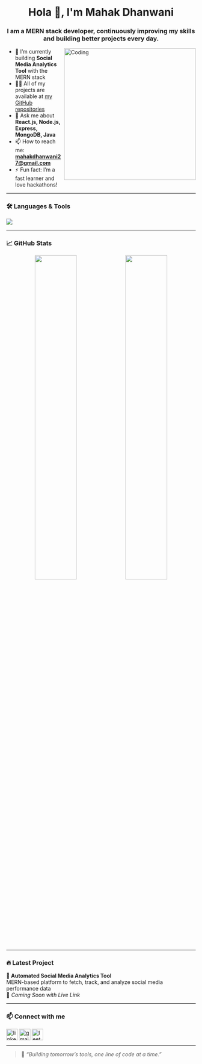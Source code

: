 <h1 align="center">Hola 👋, I'm Mahak Dhanwani</h1>
<h3 align="center">I am a MERN stack developer, continuously improving my skills and building better projects every day.</h3>

<img align="right" alt="Coding" width="350" src="https://cdn.dribbble.com/users/1059583/screenshots/4171367/coding-freak.gif">

- 🌱 I’m currently building **Social Media Analytics Tool** with the MERN stack  
- 👨‍💻 All of my projects are available at [my GitHub repositories](https://github.com/mahakdhanwani27)
- 💬 Ask me about **React.js, Node.js, Express, MongoDB, Java**
- 📫 How to reach me: **mahakdhanwani27@gmail.com**
- ⚡ Fun fact: I’m a fast learner and love hackathons!

---

### 🛠️ Languages & Tools
<p align="left">
  <img src="https://skillicons.dev/icons?i=html,css,js,ts,react,nodejs,express,mongodb,java,cpp,git" />
</p>

---

### 📈 GitHub Stats
<p align="center">
  <img width="47%" src="https://github-readme-stats.vercel.app/api?username=mahakdhanwani27&show_icons=true&theme=radical" />
  <img width="47%" src="https://github-readme-streak-stats.herokuapp.com/?user=mahakdhanwani27&theme=radical" />
</p>

---

### 🔥 Latest Project
**🔧 Automated Social Media Analytics Tool**  
MERN-based platform to fetch, track, and analyze social media performance data  
🚀 _Coming Soon with Live Link_

---

### 📫 Connect with me
<p align="left">
  <a href="https://www.linkedin.com/in/mahak-dhanwani-90b62a2a6/" target="blank"><img align="center" src="https://cdn.jsdelivr.net/gh/devicons/devicon/icons/linkedin/linkedin-original.svg" alt="linkedin" height="30" width="30" /></a>
  <a href="mailto:mahakdhanwani27@gmail.com"><img align="center" src="https://cdn-icons-png.flaticon.com/512/732/732200.png" alt="gmail" height="30" width="30" /></a>
  <a href="https://leetcode.com/mahak_27/" target="blank"><img align="center" src="https://upload.wikimedia.org/wikipedia/commons/1/19/LeetCode_logo_black.png" alt="leetcode" height="30" width="30" /></a>
</p>

---

> 📌 _“Building tomorrow’s tools, one line of code at a time.”_
